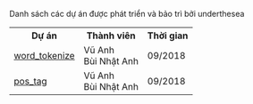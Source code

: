 Danh sách các dự án được phát triển và bảo trì bởi underthesea 

<table>
  <tr>
    <th>Dự án</th>
    <th>Thành viên</th>
    <th>Thời gian</th>
  </tr>
  <tr>
    <td>
      <a href="https://github.com/undertheseanlp/word_tokenize">word_tokenize</a>
    </td>
    <td>
        Vũ Anh<br>Bùi Nhật Anh
    </td>
    <td>
      09/2018
    </td>
  </tr><tr>
    <td>
      <a href="https://github.com/undertheseanlp/pos_tag">pos_tag</a>
    </td>
    <td>
        Vũ Anh<br>Bùi Nhật Anh
    </td>
    <td>
      09/2018
    </td>
  </tr>
</table>